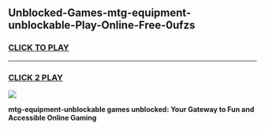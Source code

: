 
## Unblocked-Games-mtg-equipment-unblockable-Play-Online-Free-0ufzs
<h3>
<a href="https://premium76.site?title=mtg-equipment-unblockable&ref=26A">CLICK TO PLAY</a></h3>
<hr>

<h3>
<a href="https://premium76.site?title=mtg-equipment-unblockable&ref=26A">CLICK 2 PLAY</a>
  
</h3>

<a href="https://premium76.site?title=mtg-equipment-unblockable&ref=26A"><img src="https://clearcache.store/games.png"></a>


**mtg-equipment-unblockable games unblocked: Your Gateway to Fun and Accessible Online Gaming**
